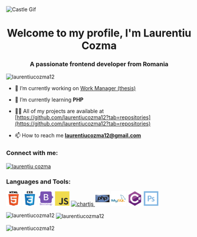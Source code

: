 <img align="center" alt="Castle Gif" width="400" src="https://i.pinimg.com/originals/de/84/a5/de84a52c7461a4de6059643c5cc88477.gif">
<h1 align="center">Welcome to my profile, I'm Laurentiu Cozma</h1>
<h3 align="center">A passionate frontend developer from Romania</h3>

<p align="left"> <img src="https://komarev.com/ghpvc/?username=laurentiucozma12&label=Profile%20views&color=0e75b6&style=flat" alt="laurentiucozma12" /> </p>

- 🔭 I’m currently working on [Work Manager (thesis)](https://github.com/laurentiucozma12/Work-Manager-Thesis)

- 🌱 I’m currently learning **PHP**

- 👨‍💻 All of my projects are available at [https://github.com/laurentiucozma12?tab=repositories](https://github.com/laurentiucozma12?tab=repositories)

- 📫 How to reach me **laurentiucozma12@gmail.com**

<h3 align="left">Connect with me:</h3>
<p align="left">
<a href="https://www.linkedin.com/in/lauren%C8%9Biu-cozma-0025411ab/" target="blank"><img align="center" src="https://raw.githubusercontent.com/rahuldkjain/github-profile-readme-generator/master/src/images/icons/Social/linked-in-alt.svg" alt="laurențiu cozma" height="30" width="40" /></a>
</p>

<h3 align="left">Languages and Tools:</h3>
<p align="left"> 
  <a href="https://www.w3.org/html/" target="_blank" rel="noreferrer"><img src="https://raw.githubusercontent.com/devicons/devicon/master/icons/html5/html5-original-wordmark.svg" alt="html5" width="40" height="40"/></a>
  <a href="https://www.w3schools.com/css/" target="_blank" rel="noreferrer"> <img src="https://raw.githubusercontent.com/devicons/devicon/master/icons/css3/css3-original-wordmark.svg" alt="css3" width="40" height="40"/></a>
  <a href="https://getbootstrap.com" target="_blank" rel="noreferrer"><img src="https://raw.githubusercontent.com/devicons/devicon/master/icons/bootstrap/bootstrap-plain-wordmark.svg" alt="bootstrap" width="40" height="40"/></a> 
  <a href="https://developer.mozilla.org/en-US/docs/Web/JavaScript" target="_blank" rel="noreferrer"><img src="https://raw.githubusercontent.com/devicons/devicon/master/icons/javascript/javascript-original.svg" alt="javascript" width="40" height="40"/></a>
  <a href="https://www.chartjs.org" target="_blank" rel="noreferrer"> <img src="https://www.chartjs.org/media/logo-title.svg" alt="chartjs" width="40" height="40"/> </a>
  <a href="https://www.php.net" target="_blank" rel="noreferrer"> <img src="https://raw.githubusercontent.com/devicons/devicon/master/icons/php/php-original.svg" alt="php" width="40" height="40"/></a>
   <a href="https://www.mysql.com/" target="_blank" rel="noreferrer"><img src="https://raw.githubusercontent.com/devicons/devicon/master/icons/mysql/mysql-original-wordmark.svg" alt="mysql" width="40" height="40"/></a>
  <a href="https://www.w3schools.com/cs/" target="_blank" rel="noreferrer"><img src="https://raw.githubusercontent.com/devicons/devicon/master/icons/csharp/csharp-original.svg" alt="csharp" width="40" height="40"/></a>
  <a href="https://www.photoshop.com/en" target="_blank" rel="noreferrer"><img src="https://raw.githubusercontent.com/devicons/devicon/master/icons/photoshop/photoshop-line.svg" alt="photoshop" width="40" height="40"/></a>
</p>
<p><img align="left" src="https://github-readme-stats.vercel.app/api/top-langs?username=laurentiucozma12&show_icons=true&locale=en&layout=compact" alt="laurentiucozma12" /></p>

<p>&nbsp;<img align="center" src="https://github-readme-stats.vercel.app/api?username=laurentiucozma12&show_icons=true&locale=en" alt="laurentiucozma12" /></p>

<p><img align="center" src="https://github-readme-streak-stats.herokuapp.com/?user=laurentiucozma12&" alt="laurentiucozma12" /></p>
